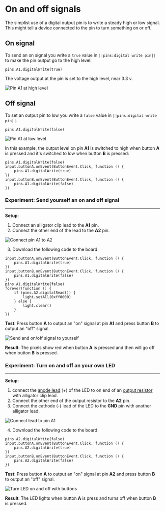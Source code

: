 # On and off signals

The simplist use of a digital output pin is to write a steady high or low signal. This might tell a device connected to the pin to turn something on or off. 

## On signal

To send an on signal you write a `true` value in ``||pins:digital write pin||`` to make the pin output go to the high level.

```block
pins.A1.digitalWrite(true)
```

The voltage output at the pin is set to the high level, near 3.3 v.

![Pin A1 at high level](/static/cp/learn/pins-tutorial/digital-output/pin-high-level.jpg)

## Off signal

To set an output pin to low you write a `false` value in ``||pins:digital write pin||``.

```block
pins.A1.digitalWrite(false)
```

![Pin A1 at low level](/static/cp/learn/pins-tutorial/digital-output/pin-low-level.jpg)

In this example, the output level on pin **A1** is switched to high when button **A** is pressed and it's switched to low when button **B** is pressed:

```blocks
pins.A1.digitalWrite(false)
input.buttonA.onEvent(ButtonEvent.Click, function () {
    pins.A1.digitalWrite(true)
})
input.buttonB.onEvent(ButtonEvent.Click, function () {
    pins.A1.digitalWrite(false)
})
```

### Experiment: Send yourself an on and off signal
---

**Setup**:

1. Connect an alligator clip lead to the **A1** pin.
2. Connect the other end of the lead to the **A2** pin.

![Connect pin A1 to A2](/static/cp/learn/pins-tutorial/digital-output/connect-a1-a2.jpg)

3.  Download the following code to the board:

```blocks
input.buttonA.onEvent(ButtonEvent.Click, function () {
    pins.A1.digitalWrite(true)
})
input.buttonB.onEvent(ButtonEvent.Click, function () {
    pins.A1.digitalWrite(false)
})
pins.A1.digitalWrite(false)
forever(function () {
    if (pins.A2.digitalRead()) {
        light.setAll(0xff0000)
    } else {
        light.clear()
    }
})
```

**Test**: Press button **A** to output an "on" signal at pin **A1**  and press button **B** to output an "off" signal.

![Send and on/off signal to yourself](/static/cp/learn/pins-tutorial/digital-output/on-off-self.gif)

**Result**: The pixels show red when button **A** is pressed and then will go off when button **B** is pressed.

### Experiment: Turn on and off an your own LED

---

**Setup**:

1. connect the [anode lead](/learnsystem/pins-tutorial/devices/led-connections) (+) of the LED to on end of an [output resistor](/learnsystem/pins-tutorial/devices/make-a-resistor#output-resistor) with alligator clip lead.
2. Connect the other end of the output resistor to the **A2** pin.
3. Connect the cathode (-) lead of the LED to the **GND** pin with another alligator lead.

![Connect lead to pin A1](/static/cp/learn/pins-tutorial/digital-output/led-connection.jpg)

4.  Download the following code to the board:

```blocks
pins.A2.digitalWrite(false)
input.buttonA.onEvent(ButtonEvent.Click, function () {
    pins.A2.digitalWrite(true)
})
input.buttonB.onEvent(ButtonEvent.Click, function () {
    pins.A2.digitalWrite(false)
})
```

**Test**: Press button **A** to output an "on" signal at pin **A2**  and press button **B** to output an "off" signal.

![Turn LED on and off with buttons](/static/cp/learn/pins-tutorial/digital-output/press-on-off-led.gif)

**Result**: The LED lights when button **A** is press and turns off when button **B** is pressed.
